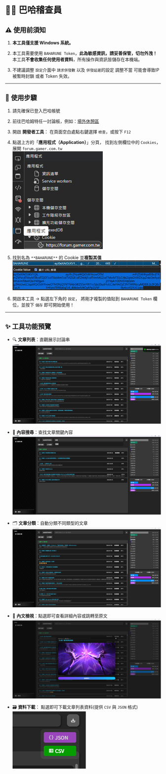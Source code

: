 # 🕵️‍♂️ 巴哈稽查員



## ⚠️ 使用前須知

1. **本工具僅支援 Windows 系統。**

2. 本工具需要使用 `BAHARUNE Token`，**此為敏感資訊，請妥善保管，切勿外洩！**
   本工具**不會收集任何使用者資料**，所有操作與資訊皆儲存在本機端。

3. 不建議調整 ```設定```介面中 ```請求併發數``` 以及 ```併發延遲```的設定 調整不當 可能會導致IP被暫時封鎖 或者 Token 失效。

---

## 🔧 使用步驟
1. 請先確保已登入巴哈帳號

2. 前往巴哈姆特任一討論板，例如：[場外休憩區](https://forum.gamer.com.tw/B.php?bsn=60076)  

3. 開啟 **開發者工具**：
   在頁面空白處點右鍵選擇 `檢查`，或按下 `F12`

4. 點選上方的「**應用程式（Application）**」分頁，
   找到左側欄位中的 `Cookies`，展開 `forum.gamer.com.tw`  
   ![圖1](/img/1.png)

5. 找到名為 `**BAHARUNE**` 的 Cookie 並**複製其值**
   ![圖2](/img/2.png)

6. 開啟本工具 → 點選左下角的 `設定`，
   將剛才複製的值貼到 `BAHARUNE Token` 欄位，並按下 `儲存` 即可開始使用！

---

## ✨ 工具功能預覽

* 🔍 **文章列表**：直觀展示討論串
  ![圖3](/img/3.png)

* 🧠 **內容搜尋**：查找文章關鍵內容
  ![圖4](/img/4.png)

* 🗂️ **文章分類**：自動分類不同類型的文章
  ![圖5](/img/5.png)

* 📄 **內文檢視**：點選即可查看詳細內容或跳轉至原文
  ![圖6](/img/6.png)

* 🗃️ **資料下載**： 點選即可下載文章列表資料(提供 ```CSV``` 與 ```JSON``` 格式)  
  ![圖7](/img/7.png)
